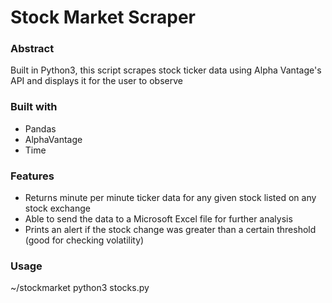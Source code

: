 # Stock Market Scraper
### Abstract
Built in Python3, this script scrapes stock ticker data using Alpha Vantage's API and displays it for the user to observe

### Built with
* Pandas
* AlphaVantage
* Time

### Features
* Returns minute per minute ticker data for any given stock listed on any stock exchange 
* Able to send the data to a Microsoft Excel file for further analysis
* Prints an alert if the stock change was greater than a certain threshold (good for checking volatility)

### Usage
~/stockmarket python3 stocks.py
